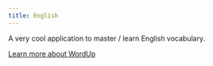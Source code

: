 ```yaml
---
title: English
---
```


A very cool application to master / learn English vocabulary.

[Learn more about WordUp](https://www.wordupapp.co/)